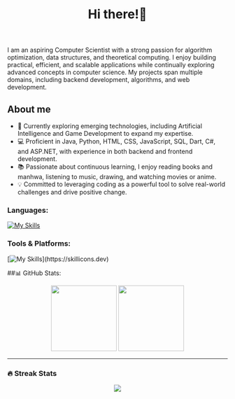 
<head>
  <meta name="google-site-verification" content="l50Ld6b6I62IgntsSoqWSoLY-4Ywhf37ak-KfF95uTA" />
</head>
<header>
  <h1 align="center">Hi there!👋</h1>
</header>
<section align="left">

I am an aspiring Computer Scientist with a strong passion for algorithm optimization, data structures, and theoretical computing. I enjoy building practical, efficient, and scalable applications while continually exploring advanced concepts in computer science. My projects span multiple domains, including backend development, algorithms, and web development.

## About me
- 🌱 Currently exploring emerging technologies, including Artificial Intelligence and Game Development to expand my expertise.
- 💻 Proficient in Java, Python, HTML, CSS, JavaScript, SQL, Dart, C#, and ASP.NET, with experience in both backend and frontend development.
- 📚 Passionate about continuous learning, I enjoy reading books and manhwa, listening to music, drawing, and watching movies or anime.
- 💡 Committed to leveraging coding as a powerful tool to solve real-world challenges and drive positive change.

<h3>Languages:</h3>
 
 [![My Skills](https://skillicons.dev/icons?i=js,html,css,js,php,bootstrap,c,dart,java,mysql,py,dotnet)](https://skillicons.dev)
    
<h3>Tools & Platforms:</h3>

[![My Skills](https://skillicons.dev/icons?i=js,vscode,visualstudio,pycharm,postman,notion,flutter,discord,blender,)](https://skillicons.dev)


##📊 GitHub Stats:
<p align="center">
  <img src="https://github-readme-stats.vercel.app/api?username=sandali45&theme=dark&hide_border=true&include_all_commits=false&count_private=false" height="150px"/>
  <img src="https://github-readme-stats.vercel.app/api/top-langs/?username=sandali45&theme=dark&hide_border=true&include_all_commits=false&count_private=false&layout=compact" height="150px"/>
</p>

---

### 🔥 Streak Stats  

<p align="center">
  <img src="https://nirzak-streak-stats.vercel.app/?user=sandali45&theme=dark&hide_border=true" />
</p>








